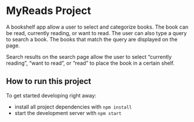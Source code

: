# MyReads Project

A bookshelf app allow a user to select and categorize books. The book can be read, currently reading, or want to read.
The user can also type a query to search a book. The books that match the query are displayed on the page.

Search results on the search page allow the user to select “currently reading”, “want to read”, or “read” to place the book in a certain shelf.

## How to run this project

To get started developing right away:

* install all project dependencies with `npm install`
* start the development server with `npm start`

